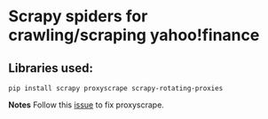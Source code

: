 # Scrapy spiders for crawling/scraping yahoo!finance

## Libraries used:
```
pip install scrapy proxyscrape scrapy-rotating-proxies
```

**Notes** Follow this [issue](https://github.com/JaredLGillespie/proxyscrape/issues/34) to fix proxyscrape.
